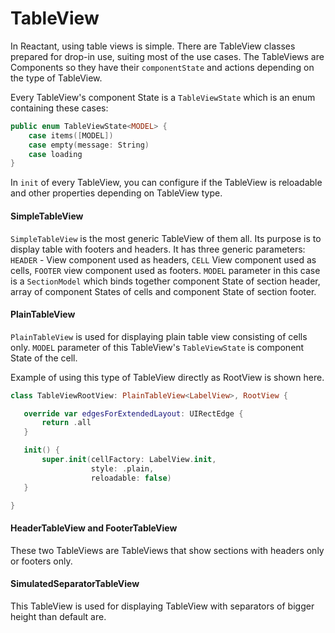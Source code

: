 # TableView

In Reactant, using table views is simple. There are TableView classes prepared for drop-in use, suiting most of the use cases. The TableViews are Components so they have their `componentState` and actions depending on the type of TableView.

Every TableView's component State is a `TableViewState` which is an enum containing these cases:
```swift
public enum TableViewState<MODEL> {
    case items([MODEL])
    case empty(message: String)
    case loading
}
```

In `init` of every TableView, you can configure if the TableView is reloadable and other properties depending on TableView type.

#### SimpleTableView
 `SimpleTableView` is the most generic TableView of them all. Its purpose is to display table with footers and headers. It has three generic parameters: `HEADER` - View component used as headers, `CELL` View component used as cells, `FOOTER` view component used as footers. `MODEL` parameter in this case is a `SectionModel` which binds together component State of section header, array of component States of cells and component State of section footer.

#### PlainTableView
 `PlainTableView` is used for displaying plain table view consisting of cells only. `MODEL` parameter of this TableView's `TableViewState` is component State of the cell.

 Example of using this type of TableView directly as RootView is shown here.
 ```swift
 class TableViewRootView: PlainTableView<LabelView>, RootView {

    override var edgesForExtendedLayout: UIRectEdge {
        return .all
    }

    init() {
        super.init(cellFactory: LabelView.init,
                   style: .plain,
                   reloadable: false)
    }

}
```

#### HeaderTableView and FooterTableView
These two TableViews are TableViews that show sections with headers only or footers only.

#### SimulatedSeparatorTableView
This TableView is used for displaying TableView with separators of bigger height than default are.
